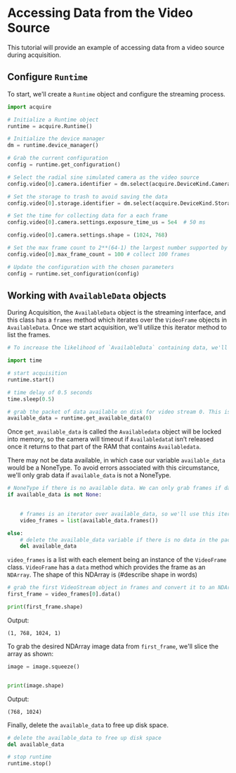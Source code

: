 # Accessing Data from the Video Source

This tutorial will provide an example of accessing data from a video source during acquisition. 

## Configure `Runtime`

To start, we'll create a `Runtime` object and configure the streaming process.

```python
import acquire

# Initialize a Runtime object
runtime = acquire.Runtime()

# Initialize the device manager
dm = runtime.device_manager()

# Grab the current configuration
config = runtime.get_configuration() 

# Select the radial sine simulated camera as the video source
config.video[0].camera.identifier = dm.select(acquire.DeviceKind.Camera, "simulated: radial sin") 

# Set the storage to trash to avoid saving the data
config.video[0].storage.identifier = dm.select(acquire.DeviceKind.Storage, "Trash")

# Set the time for collecting data for a each frame
config.video[0].camera.settings.exposure_time_us = 5e4  # 50 ms

config.video[0].camera.settings.shape = (1024, 768)

# Set the max frame count to 2**(64-1) the largest number supported by Uint64 for essentially infinite acquisition
config.video[0].max_frame_count = 100 # collect 100 frames

# Update the configuration with the chosen parameters 
config = runtime.set_configuration(config) 
```
## Working with `AvailableData` objects

During Acquisition, the `AvailableData` object is the streaming interface, and this class has a `frames` method which iterates over the `VideoFrame` objects in `AvailableData`. Once we start acquisition, we'll utilize this iterator method to list the frames. 


```python
# To increase the likelihood of `AvailableData` containing data, we'll utilize the time python package to introduce a delay before we create our `AvailableData` object

import time

# start acquisition
runtime.start()

# time delay of 0.5 seconds
time.sleep(0.5)

# grab the packet of data available on disk for video stream 0. This is an AvailableData object.
available_data = runtime.get_available_data(0) 
```
Once `get_available_data` is called the `Availabledata` object will be locked into memory, so the camera will timeout if `Availabledata`t isn’t released once it returns to that part of the RAM that contains `Availabledata`.

There may not be data available, in which case our variable `available_data` would be a NoneType. To avoid errors associated with this circumstance, we'll only grab data if `available_data` is not a NoneType.

```python
# NoneType if there is no available data. We can only grab frames if data is available.
if available_data is not None:

       
    # frames is an iterator over available_data, so we'll use this iterator to make a list of the frames
    video_frames = list(available_data.frames())

else:         
    # delete the available_data variable if there is no data in the packet to free up RAM
    del available_data

```
`video_frames` is a list with each element being an instance of the `VideoFrame` class. `VideoFrame` has a `data` method which provides the frame as an `NDArray`. The shape of this NDArray is (#describe shape in words)

```python
# grab the first VideoStream object in frames and convert it to an NDArray
first_frame = video_frames[0].data()

print(first_frame.shape)
```
Output:
```
(1, 768, 1024, 1) 
```

To grab the desired NDArray image data from `first_frame`, we'll slice the array as shown:
```python
image = image.squeeze()


print(image.shape)
```
Output:
```
(768, 1024)
``` 
Finally, delete the `available_data` to free up disk space. 

```python  
# delete the available_data to free up disk space
del available_data

# stop runtime
runtime.stop()
```

